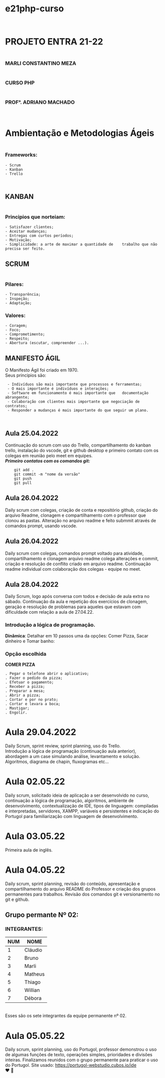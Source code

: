 # __e21php-curso__ 

# <br> PROJETO ENTRA 21-22
### <br>MARLI CONSTANTINO MEZA
### <br>CURSO PHP
### <br>PROF°.  ADRIANO MACHADO
# <br>Ambientação e  Metodologias Ágeis
### <br>Frameworks:
    - Scrum
    - Kanban
    - Trello
## <br>KANBAN
### <br>Principios que norteiam:
    - Satisfazer clientes;
    - Aceitar mudanças;
    - Entregas com curtos períodos;
    - Motivação;
    - Simplicidade: a arte de maximar a quantidade de    trabalho que não precisa ser feito.
## SCRUM
### <br>Pilares:
    - Transparência;
    - Inspeção;
    - Adaptação;
### Valores:
    - Coragem;
    - Foco;
    - Comprometimento;
    - Respeito;
    - Abertura (escutar, compreender ...).
## MANIFESTO ÁGIL
  O Manifesto Ágil foi criado em 1970.
 <br>Seus principios são:

     - Indivíduos são mais importante que processos e ferramentas;
     - O mais importante é indivíduos e interações;
     - Software em funcionamento é mais importante que   documentação abrangente;
     - Colaboração com clientes mais importante que negociação de contratos;
     - Responder a mudanças é mais importante do que seguir um plano.

## <br>Aula 25.04.2022
 Continuação do scrum com uso do Trello, compartilhamento do kanban trello, instalação do vscode, git e github desktop e primeiro contato com os colegas em reunião pelo meet em equipes.
 <br> __*Primeiro contatos com os comandos git:*__
 ```
     git add . 
     git commit -m "nome da versão"
     git push
     git pull
 ```
## Aula 26.04.2022
Daily scrum com colegas, criação de conta e repositório github, criação do arquivo Readme, clonagem e compartilhamento com o professor que clonou as pastas.
Alteração no arquivo readme e feito submmit através de comandos prompt, usando vscode.

## Aula 26.04.2022
Daily scrum com colegas, comandos prompt voltado para atividade, compartilhamento e clonagem arquivo readme colega alterações e commit, criação e resolução de conflito criado em arquivo readme.
Continuação readme individual com colaboração dos colegas - equipe no meet.

## Aula 28.04.2022
Daily Scrum, logo após conversa com todos e decisão de aula extra no sábado.
Continuação da aula e repetição dos exercícios de clonagem, geração e resolução de problemas para aqueles que estavam com dificuldade com relação a aula de 27.04.22.

### Introdução a lógica de programação.
__Dinâmica__: Detalhar em 10 passos uma da opções:
Comer Pizza, Sacar dinheiro e Tomar banho:
### Opção escolhida
__COMER PIZZA__

    . Pegar o telefone abrir o aplicativo;
    . Fazer o pedido da pizza;
    . Efetuar o pagamento;
    . Receber a pizza;
    . Preparar a mesa;
    . Abrir a pizza;
    . Cortar e por no prato;
    . Cortar e levara a boca;
    . Mastigar; 
    . Engolir.

# Aula 29.04.2022
Daily Scrum, sprint review, sprint planning, uso do Trello. 
<br>Introdução a lógica de programação (continuação aula anterior), abordagem a um case simulando análise, levantamento e solução.
<br>Algoritmos, diagrama de chapin, fluxogramas etc...

# Aula 02.05.22
Daily scrum, solicitado ideia de aplicação a ser desenvolvido no curso, continuação a lógica de programação, algoritmos, ambiente de desenvolvimento, contextualização de IDE, tipos de linguagem: compiladas e interpretadas, servidores, XAMPP, variáveis e persistentes e indicação do Portugol para familiarização com linguagem de desenvolvimento.

# Aula 03.05.22
Primeira aula de inglês.

# Aula 04.05.22
Daily scrum, sprint planning, revisão do conteúdo, apresentação e compartilhamento do arquivo README do Professor e criação dos grupos permanentes para trabalhos. Revisão dos comandos git e versionamento no git e github.

## Grupo permante Nº 02:
### INTEGRANTES:
 NUM | NOME |
 ---|---|
 1 | Cláudio |
 2 | Bruno |
 3 | Marli |
 4 | Matheus |
 5 | Thiago |
 6 | Willian |
 7 | Débora |
 <br>
Esses são os sete integrantes da equipe permanente nº 02.

# Aula 05.05.22
Daily scrum, sprint planning, uso do Portugol, professor demonstrou o uso de algumas funções de texto, operações simples, prioridades e divisões inteiras. Finalizamos reunidos com o grupo permanente para praticar o uso do Portugol.
Site usado: <https://portugol-webstudio.cubos.io/ide>
<br>
♥️ 📖
